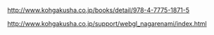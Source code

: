 http://www.kohgakusha.co.jp/books/detail/978-4-7775-1871-5

http://www.kohgakusha.co.jp/support/webgl_nagarenami/index.html
